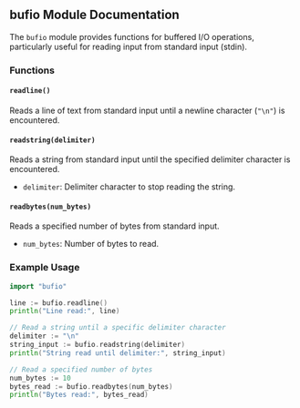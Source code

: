 ## bufio Module Documentation

The `bufio` module provides functions for buffered I/O operations, particularly useful for reading input from standard input (stdin).

### Functions

#### `readline()`

Reads a line of text from standard input until a newline character (`"\n"`) is encountered.

#### `readstring(delimiter)`

Reads a string from standard input until the specified delimiter character is encountered.

- `delimiter`: Delimiter character to stop reading the string.

#### `readbytes(num_bytes)`

Reads a specified number of bytes from standard input.

- `num_bytes`: Number of bytes to read.

### Example Usage

```go
import "bufio"

line := bufio.readline()
println("Line read:", line)

// Read a string until a specific delimiter character
delimiter := "\n"
string_input := bufio.readstring(delimiter)
println("String read until delimiter:", string_input)

// Read a specified number of bytes
num_bytes := 10
bytes_read := bufio.readbytes(num_bytes)
println("Bytes read:", bytes_read)
```
